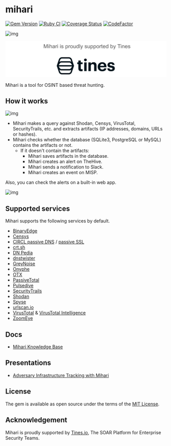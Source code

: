 # mihari

[![Gem Version](https://badge.fury.io/rb/mihari.svg)](https://badge.fury.io/rb/mihari)
[![Ruby CI](https://github.com/ninoseki/mihari/actions/workflows/test.yml/badge.svg)](https://github.com/ninoseki/mihari/actions/workflows/test.yml)
[![Coverage Status](https://coveralls.io/repos/github/ninoseki/mihari/badge.svg?branch=master)](https://coveralls.io/github/ninoseki/mihari?branch=master)
[![CodeFactor](https://www.codefactor.io/repository/github/ninoseki/mihari/badge)](https://www.codefactor.io/repository/github/ninoseki/mihari)

![img](https://github.com/ninoseki/mihari/raw/master/images/logo.png)

[![](images/tines.png)](https://tines.io?utm_source=github&utm_medium=sponsorship&utm_campaign=ninoseki)

Mihari is a tool for OSINT based threat hunting.

## How it works

![img](https://github.com/ninoseki/mihari/raw/master/images/overview.jpg)

- Mihari makes a query against Shodan, Censys, VirusTotal, SecurityTrails, etc. and extracts artifacts (IP addresses, domains, URLs or hashes).
- Mihari checks whether the database (SQLite3, PostgreSQL or MySQL) contains the artifacts or not.
  - If it doesn't contain the artifacts:
    - Mihari saves artifacts in the database.
    - Mihari creates an alert on TheHive.
    - Mihari sends a notification to Slack.
    - Mihari creates an event on MISP.

Also, you can check the alerts on a built-in web app.

![img](https://github.com/ninoseki/mihari/raw/master/images/web_alerts.png)

## Supported services

Mihari supports the following services by default.

- [BinaryEdge](https://www.binaryedge.io/)
- [Censys](http://censys.io)
- [CIRCL passive DNS](https://www.circl.lu/services/passive-dns/) / [passive SSL](https://www.circl.lu/services/passive-ssl/)
- [crt.sh](https://crt.sh/)
- [DN Pedia](https://dnpedia.com/)
- [dnstwister](https://dnstwister.report/)
- [GreyNoise](https://www.greynoise.io/)
- [Onyphe](https://onyphe.io)
- [OTX](https://otx.alienvault.com/)
- [PassiveTotal](https://community.riskiq.com/)
- [Pulsedive](https://pulsedive.com/)
- [SecurityTrails](https://securitytrails.com/)
- [Shodan](https://shodan.io)
- [Spyse](https://spyse.com)
- [urlscan.io](https://urlscan.io)
- [VirusTotal](http://virustotal.com) & [VirusTotal Intelligence](https://www.virustotal.com/gui/intelligence-overview)
- [ZoomEye](https://zoomeye.org)

## Docs

- [Mihari Knowledge Base](https://www.notion.so/Mihari-Knowledge-Base-266994ff61204428ba6cfcebe40b0bd1)

## Presentations

- [Adversary Infrastructure Tracking with Mihari](https://ninoseki.github.io/presentations/Adversary%20Infrastructure%20Tracking%20with%20Mihari.pdf)

## License

The gem is available as open source under the terms of the [MIT License](https://opensource.org/licenses/MIT).

## Acknowledgement

Mihari is proudly supported by [Tines.io](https://tines.io?utm_source=github&utm_medium=sponsorship&utm_campaign=ninoseki), The SOAR Platform for Enterprise Security Teams.
